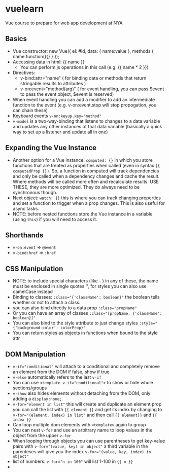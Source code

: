 # vuelearn
Vue course to prepare for web app development at NYA

## Basics
- Vue constructor: new Vue({
    el: #id,
    data: {
        name:value
    },
    methods {
        name:function(){}
    }
});
- Accessing data in html: {{ name }}
    -  You can perform js operations in this call (e.g. {{ name * 2 }})
- Directives:
    - v-bind:attr="name" ( for binding data or methods that return stringable results to attributes )
    - v-on:event="method(arg)" ( for event handling, you can pass $event to pass the event object, $event is reserved)
- When event handling you can add a modifier to add an intermediate function to the event (e.g. v-on:event.stop will stop propogation, you can chain these)
- Keyboard events ```v-on:keyup.key="method"```
- ```v-model``` is a two-way-binding that listens to changes to a data variable and updates any other instances of that data variable (basically a quick way to set up a listener and update all in one)

## Expanding the Vue Instance
- Another option for a Vue instance: ```computed: {}``` in which you store functions that are treated as properties when called (even in syntax ```{{ computedProp }})```. So, a function in computed will track dependencies and only be called when a dependency changes and cache the result. Where methods will be called more often and recalculate results. USE THESE, they are more optimized. They do always need to be synchronous though.
- Next object: ```watch: {}``` this is where you can track changing properties and set a function to trigger when a prop changes. This is also useful for async tasks. 
- NOTE: before nested functions store the Vue instance in a variable (using ```this```) if you will need to access it.

## Shorthands
- ```v-on:event``` => ```@event```
- ```v-bind:href``` => ```:href```

## CSS Manipulation
- NOTE: to include special characters (like - ) in any of these, the name must be enclosed in single quotes '', for styles you can also use camelCase instead
- Binding to classes: ```:class="{'className': boolean}"``` the boolean tells whether or not to attach a class.
- you can also bind directly to a data prop ```:class="propName"```
- Or you can have an array of classes ```:class="[propName, {'className': boolean}]"```
- You can also bind to the style attribute to just change styles ```:style="{'background-color': colorProp}"```
- You can return styles as objects in functions when bound to the style attr

## DOM Manipulation
- ```v-if="conditional"``` will attach to a conditional and completely remove an element from the DOM if false, show if true
- ```v-else``` automatically refers to the last ```v-if```
- You can use ```<template v-if="conditional">``` to show or hide whole sections/groups
- ```v-show``` also hides elements without detaching from the DOM, only adding a ```display:none;```
- ```v-for="element in list"``` this will create and duplicate an element prop you can call the list with ```{{ element }}``` and get its index by changing to  ```v-for="(element, index) in list"``` and then call ```{{ element}}``` and ```{{ index }}```
- Can loop multiple dom elements with ```<template>``` again to group
- You can nest ```v-for``` and use an arbitrary name to loop values in the object from the upper ```v-for```
- When looping through objects you can use parentheses to get key-value pairs with ```v-for="(value, key) in object"``` a third variable in the parenteses will give you the index ```v-for="(value, key, index) in object"```
- list of numbers: ```v-for="n in 100"``` will list 1-100 in ```{{ n }}```
- 